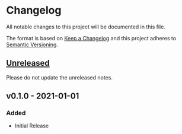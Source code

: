 # Changelog
All notable changes to this project will be documented in this file.

The format is based on [Keep a Changelog](http://keepachangelog.com/en/1.0.0/)
and this project adheres to [Semantic Versioning](http://semver.org/spec/v2.0.0.html).

## [Unreleased](https://github.com/org/repo/compare/v0.1.0...1.x)

Please do not update the unreleased notes.

<!-- Content should be placed here -->

## v0.1.0 - 2021-01-01

### Added
- Initial Release
